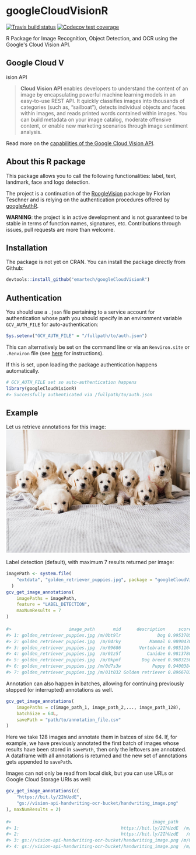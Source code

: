 # googleCloudVisionR
[![Travis build status](https://travis-ci.org/emartech/googleCloudVisionR.svg?branch=master)](https://travis-ci.org/emartech/googleCloudVisionR)
[![Codecov test coverage](https://codecov.io/gh/emartech/googleCloudVisionR/branch/master/graph/badge.svg)](https://codecov.io/gh/emartech/googleCloudVisionR?branch=master)

R Package for Image Recognition, Object Detection, and OCR using the Google's Cloud Vision API.

## Google Cloud V
ision API

> **Cloud Vision API** enables developers to understand the content of an image by encapsulating powerful machine learning models in an easy-to-use REST API. It quickly classifies images into thousands of categories (such as, “sailboat”), detects individual objects and faces within images, and reads printed words contained within images. You can build metadata on your image catalog, moderate offensive content, or enable new marketing scenarios through image sentiment analysis.

Read more on the [capabilities of the Google Cloud Vision API](https://cloud.google.com/vision/).

## About this R package

This package allows you to call the following functionalities: label, text, landmark, face and logo detection.

The project is a continuation of the [RoogleVision](https://github.com/cloudyr/RoogleVision) package
by Florian Teschner and is relying on the authentication procedures offered by
[googleAuthR](https://cran.r-project.org/web/packages/googleAuthR/index.html).

**WARNING**: the project is in active development and is not guaranteed to be stable in terms of
function names, signatures, etc. Contributions through issues, pull requests are more than
welcome.


## Installation

The package is not yet on CRAN. You can install the package directly from Github:
``` r
devtools::install_github("emartech/googleCloudVisionR")
```

## Authentication

You should use a `.json` file pertaining to a service account for authentication
whose path you should specify in an environment variable `GCV_AUTH_FILE`
for auto-authentication:

```r
Sys.setenv("GCV_AUTH_FILE" = "/fullpath/to/auth.json")
```

This can alternatively be set on the command line or via an `Renviron.site` or
`.Renviron` file (see [here](https://cran.r-project.org/web/packages/httr/vignettes/api-packages.html) for instructions).

If this is set, upon loading the package authentication happens
automatically.

```r
# GCV_AUTH_FILE set so auto-authentication happens
library(googleCloudVisionR)
#> Successfully authenticated via /fullpath/to/auth.json
```

## Example

Let us retrieve annotations for this image:
![](inst/extdata/golden_retriever_puppies.jpg)

Label detection (default), with maximum 7 results returned per image:

```r
imagePath <- system.file(
    "extdata", "golden_retriever_puppies.jpg", package = "googleCloudVisionR"
  )
gcv_get_image_annotations(
    imagePaths = imagePath,
    feature = "LABEL_DETECTION",
    maxNumResults = 7
)

#>                      image_path       mid      description     score topicality
#> 1: golden_retriever_puppies.jpg /m/0bt9lr              Dog 0.9953705  0.9953705
#> 2: golden_retriever_puppies.jpg  /m/04rky           Mammal 0.9890478  0.9890478
#> 3: golden_retriever_puppies.jpg  /m/09686       Vertebrate 0.9851104  0.9851104
#> 4: golden_retriever_puppies.jpg  /m/01z5f          Canidae 0.9813780  0.9813780
#> 5: golden_retriever_puppies.jpg  /m/0kpmf        Dog breed 0.9683250  0.9683250
#> 6: golden_retriever_puppies.jpg /m/0d7s3w            Puppy 0.9400384  0.9400384
#> 7: golden_retriever_puppies.jpg /m/01t032 Golden retriever 0.8966703  0.8966703

```

Annotation can also happen in batches, allowing for continuing previously
stopped (or interrupted) annotations as well.

```r
gcv_get_image_annotations(
    imagePaths = c(image_path_1, image_path_2,..., image_path_128),
    batchSize = 64L,
    savePath = "path/to/annotation_file.csv"
)
```
Here we take 128 images and annotate them in batces of size 64.
If, for example, we have previously annotated the first batch of images
whose results have been stored in `savePath`, then only the leftovers
are annotated. A dataframe with all annotations is returned and the
new set of annotations gets appended to `savePath`.

Images can not only be read from local disk, but you can use URLs or Google Cloud Storage URIs as well:
```r
gcv_get_image_annotations(c(
    "https://bit.ly/2IhUzdE",
    "gs://vision-api-handwriting-ocr-bucket/handwriting_image.png"
), maxNumResults = 2)

#>                                                      image_path        mid description     score topicality
#> 1:                                       https://bit.ly/2IhUzdE  /m/0bt9lr         Dog 0.9953705  0.9953705
#> 2:                                       https://bit.ly/2IhUzdE   /m/04rky      Mammal 0.9890478  0.9890478
#> 3: gs://vision-api-handwriting-ocr-bucket/handwriting_image.png /m/07s6nbt        Text 0.9540842  0.9540842
#> 4: gs://vision-api-handwriting-ocr-bucket/handwriting_image.png  /m/03scnj        Line 0.9027576  0.9027576
```
